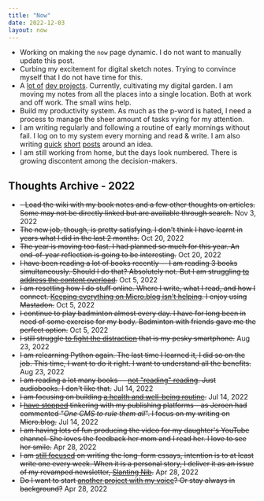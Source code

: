 ```yaml
---
title: "Now"
date: 2022-12-03
layout: now
---
```


- Working on making the `now` page dynamic. I do not want to manually update this post.
- Curbing my excitement for digital sketch notes. Trying to convince myself that I do not have time for this.
- A [lot of](https://www.amitgawande.com/2022/10/16/anatole-a-twocolumn.html) [dev projects](https://www.amitgawande.com/2022/10/20/since-i-moved.html). Currently, cultivating my digital garden. I am moving my notes from all the places into a single location. Both at work and off work. The small wins help.
- Build my productivity system. As much as the p-word is hated, I need a process to manage the sheer amount of tasks vying for my attention.
- I am writing regularly and following a routine of early mornings without fail. I log on to my system every morning and read & write. I am also writing [quick](https://www.amitgawande.com/2022/10/14/i-love-technology.html) [short](https://www.amitgawande.com/2022/10/17/having-more-choices.html) [posts](https://www.amitgawande.com/2022/10/19/being-favourite-vs.html) around an idea.
- I am still working from home, but the days look numbered. There is growing discontent among the decision-makers.

## Thoughts Archive - 2022

- ~~- Load the wiki with my book notes and a few other thoughts on articles. Some may not be directly linked but are available through search.~~  <span class="now-hl">Nov 3, 2022</span>
- ~~The new job, though, is pretty satisfying. I don't think I have learnt in years what I did in the last 2 months.~~ <span class="now-hl">Oct 20, 2022</span>
- ~~The year is moving too fast. I had planned so much for this year. An end-of-year reflection is going to be interesting.~~ <span class="now-hl">Oct 20, 2022</span>
- ~~I have been reading a lot of books recently -- I am reading 3 books simultaneously. Should I do that? Absolutely not. But I am struggling [to address the content overload](https://www.amitgawande.com/2022/08/14/no-end-to.html).~~ <span class="now-hl">Oct 5, 2022</span>
- ~~I am resetting how I do stuff online. Where I write, what I read, and how I connect. [Keeping everything on Micro.blog isn't helping](https://www.amitgawande.com/2022/08/21/i-wonder-if.html). I enjoy using Mastadon.~~ <span class="now-hl">Oct 5, 2022</span>
- ~~I continue to play badminton almost every day. I have for long been in need of some exercise for my body. Badminton with friends gave me the perfect option.~~ <span class="now-hl">Oct 5, 2022</span>
- ~~I still struggle [to fight the distraction](https://www.amitgawande.com/2021/12/15/i-recently-cribbed.html) that is my pesky smartphone.~~ <span class="now-hl">Aug 23, 2022</span>
- ~~I am relearning Python again. The last time I learned it, I did so on the job. This time, I want to do it right. I want to understand all the benefits.~~ <span class="now-hl">Aug 23, 2022</span>
- ~~I am reading a lot many books -- [not "reading" reading](https://www.amitgawande.com/2022/04/28/i-got-lazy.html). Just audiobooks. I don't like that.~~ <span class="now-hl">Jul 14, 2022</span>
- ~~I am focusing on building [a health and well-being routine](https://www.amitgawande.com/2022/04/24/a-healthy-challenge.html).~~ <span class="now-hl">Jul 14, 2022</span>
- ~~I [have stopped](https://www.amitgawande.com/2021/12/10/ive-moved-all.html) tinkering with my publishing platforms - as Jeroen had commented "*One CMS to rule them all*". I focus on my writing on Micro.blog.~~ <span class="now-hl">Jul 14, 2022</span>
- ~~I am having lots of fun producing the video for my daughter's YouTube channel. She loves the feedback her mom and I read her. I love to see her smile.~~ <span class="now-hl">Apr 28, 2022</span>
- ~~I am [still focused](https://www.amitgawande.com/2021/07/28/192600.html) on writing the long-form essays, intention is to at least write one every week. When it is a personal story, I deliver it as an issue of my revamped newsletter, [Slanting Nib](amitgawande.com/subscribe/).~~ <span class="now-hl">Apr 28, 2022</span>
- ~~Do I want to start [another project with my voice](https://www.amitgawande.com/2021/12/18/it-was-around.html)? Or stay always in background?~~ <span class="now-hl">Apr 28, 2022</span>